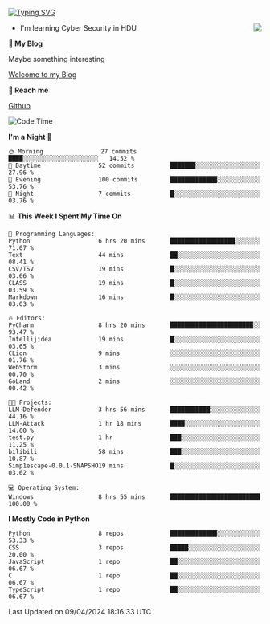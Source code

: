 [![Typing SVG](https://readme-typing-svg.herokuapp.com?font=Fira+Code&pause=1000&random=false&width=450&height=60&lines=Hello+%F0%9F%91%8B%F0%9F%8F%BB;I'm+JBNRZ)](https://git.io/typing-svg)

<a href="#">
  <img align="right" src="https://github-readme-stats.vercel.app/api?username=JBNRZ&show_icons=true&bg_color=15,f2f7fd,E0EAFC" />
</a>

- I'm learning Cyber Security in HDU

 **🌱 My Blog**

Maybe something interesting

[Welcome to my Blog](https://jbnrz.com.cn/)

 **💬 Reach me** 

[Github](https://github.com/JBNRZ)


<!--START_SECTION:waka-->
![Code Time](http://img.shields.io/badge/Code%20Time-421%20hrs%2014%20mins-blue)

**I'm a Night 🦉** 

```text
🌞 Morning                27 commits          ████░░░░░░░░░░░░░░░░░░░░░   14.52 % 
🌆 Daytime                52 commits          ███████░░░░░░░░░░░░░░░░░░   27.96 % 
🌃 Evening                100 commits         █████████████░░░░░░░░░░░░   53.76 % 
🌙 Night                  7 commits           █░░░░░░░░░░░░░░░░░░░░░░░░   03.76 % 
```


📊 **This Week I Spent My Time On** 

```text
💬 Programming Languages: 
Python                   6 hrs 20 mins       ██████████████████░░░░░░░   71.07 % 
Text                     44 mins             ██░░░░░░░░░░░░░░░░░░░░░░░   08.41 % 
CSV/TSV                  19 mins             █░░░░░░░░░░░░░░░░░░░░░░░░   03.66 % 
CLASS                    19 mins             █░░░░░░░░░░░░░░░░░░░░░░░░   03.59 % 
Markdown                 16 mins             █░░░░░░░░░░░░░░░░░░░░░░░░   03.03 % 

🔥 Editors: 
PyCharm                  8 hrs 20 mins       ███████████████████████░░   93.47 % 
Intellijidea             19 mins             █░░░░░░░░░░░░░░░░░░░░░░░░   03.65 % 
CLion                    9 mins              ░░░░░░░░░░░░░░░░░░░░░░░░░   01.76 % 
WebStorm                 3 mins              ░░░░░░░░░░░░░░░░░░░░░░░░░   00.70 % 
GoLand                   2 mins              ░░░░░░░░░░░░░░░░░░░░░░░░░   00.42 % 

🐱‍💻 Projects: 
LLM-Defender             3 hrs 56 mins       ███████████░░░░░░░░░░░░░░   44.16 % 
LLM-Attack               1 hr 18 mins        ████░░░░░░░░░░░░░░░░░░░░░   14.60 % 
test.py                  1 hr                ███░░░░░░░░░░░░░░░░░░░░░░   11.25 % 
bilibili                 58 mins             ███░░░░░░░░░░░░░░░░░░░░░░   10.87 % 
Simp1escape-0.0.1-SNAPSHO19 mins             █░░░░░░░░░░░░░░░░░░░░░░░░   03.62 % 

💻 Operating System: 
Windows                  8 hrs 55 mins       █████████████████████████   100.00 % 
```

**I Mostly Code in Python** 

```text
Python                   8 repos             █████████████░░░░░░░░░░░░   53.33 % 
CSS                      3 repos             █████░░░░░░░░░░░░░░░░░░░░   20.00 % 
JavaScript               1 repo              ██░░░░░░░░░░░░░░░░░░░░░░░   06.67 % 
C                        1 repo              ██░░░░░░░░░░░░░░░░░░░░░░░   06.67 % 
TypeScript               1 repo              ██░░░░░░░░░░░░░░░░░░░░░░░   06.67 % 
```




 Last Updated on 09/04/2024 18:16:33 UTC
<!--END_SECTION:waka-->

